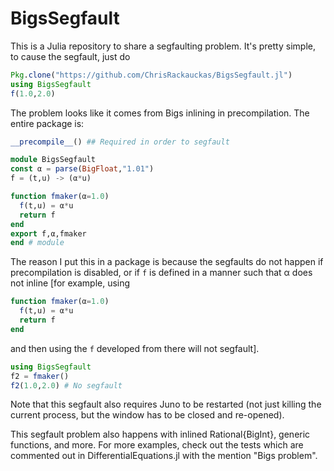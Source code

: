 # BigsSegfault

This is a Julia repository to share a segfaulting problem. It's pretty simple,
to cause the segfault, just do

```julia
Pkg.clone("https://github.com/ChrisRackauckas/BigsSegfault.jl")
using BigsSegfault
f(1.0,2.0)
```
The problem looks like it comes from Bigs inlining in precompilation. The
entire package is:

```julia
__precompile__() ## Required in order to segfault

module BigsSegfault
const α = parse(BigFloat,"1.01")
f = (t,u) -> (α*u)

function fmaker(α=1.0)
  f(t,u) = α*u
  return f
end
export f,α,fmaker
end # module
```

The reason I put this in a package is because the segfaults do not happen if
precompilation is disabled, or if `f` is defined in a manner such that α does
not inline [for example, using

```julia
function fmaker(α=1.0)
  f(t,u) = α*u
  return f
end
```

and then using the `f` developed from there will not segfault].

```julia
using BigsSegfault
f2 = fmaker()
f2(1.0,2.0) # No segfault
```

Note that this segfault also requires Juno to be restarted (not just killing the
current process, but the window has to be closed and re-opened).

This segfault problem also happens with inlined Rational{BigInt}, generic functions,
and more. For more examples, check out the tests which are commented out in
DifferentialEquations.jl with the mention "Bigs problem".
